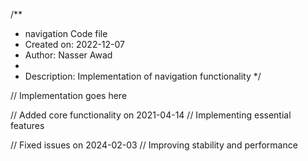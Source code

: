 /**
 * navigation Code file
 * Created on: 2022-12-07
 * Author: Nasser Awad
 *
 * Description: Implementation of navigation functionality
 */
 
// Implementation goes here


// Added core functionality on 2021-04-14
// Implementing essential features

// Fixed issues on 2024-02-03
// Improving stability and performance
